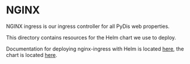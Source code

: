 # NGINX

NGINX ingress is our ingress controller for all PyDis web properties.

This directory contains resources for the Helm chart we use to deploy.

Documentation for deploying nginx-ingress with Helm is located [here](https://kubernetes.github.io/ingress-nginx/deploy/#using-helm), the chart is located [here](https://github.com/kubernetes/ingress-nginx/tree/main/charts/ingress-nginx).
